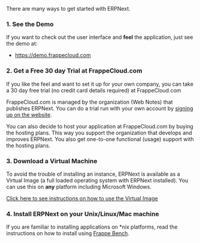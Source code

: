 There are many ways to get started with ERPNext.

### 1\. See the Demo

If you want to check out the user interface and **feel** the application, just
see the demo at:

  * <https://demo.frappecloud.com>

### 2\. Get a Free 30 day Trial at FrappeCloud.com

If you like the feel and want to set it up for your own company, you can take
a 30 day free trial (no credit card details required) at FrappeCloud.com

FrappeCloud.com is managed by the organization (Web Notes) that publishes ERPNext.
You can do a trial run with your own account by [signing up on the
website](https://frappecloud.com).

You can also decide to host your application at FrappeCloud.com by buying the
hosting plans. This way you support the organization that develops and
improves ERPNext. You also get one-to-one functional (usage) support with the
hosting plans.

### 3\. Download a Virtual Machine

To avoid the trouble of installing an instance, ERPNext is available as a
Virtual Image (a full loaded operating system with ERPNext installed). You can
use this on **any** platform including Microsoft Windows.

[Click here to see instructions on how to use the Virtual
Image](https://github.com/frappe/frappe-bench/blob/master/Readme.md)

### 4\. Install ERPNext on your Unix/Linux/Mac machine

If you are familiar to installing applications on *nix platforms, read the instructions on how to install using [Frappe Bench](https://github.com/frappe/frappe-bench).

